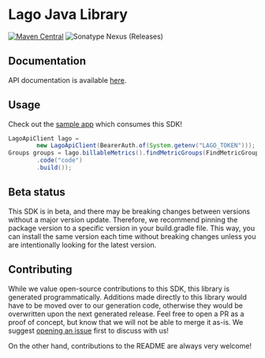 # Lago Java Library

[![Maven Central](https://img.shields.io/maven-central/v/io.github.fern-api/lago)](https://central.sonatype.com/artifact/io.github.fern-api/lago/0.0.9) 
![Sonatype Nexus (Releases)](https://img.shields.io/nexus/r/io.github.fern-api/lago?server=https%3A%2F%2Fs01.oss.sonatype.org)

## Documentation

API documentation is available [here](https://lago.mintlify.app/api-reference/intro).

## Usage

Check out the [sample app](.sample-app/app.java) which consumes this SDK!

```java
LagoApiClient lago =
        new LagoApiClient(BearerAuth.of(System.getenv("LAGO_TOKEN")));
Groups groups = lago.billableMetrics().findMetricGroups(FindMetricGroups.Request.builder()
        .code("code")
        .build());
```

## Beta status

This SDK is in beta, and there may be breaking changes between versions without a major version update. Therefore, we recommend pinning the package version to a specific version in your build.gradle file. This way, you can install the same version each time without breaking changes unless you are intentionally looking for the latest version.

## Contributing

While we value open-source contributions to this SDK, this library is generated programmatically. Additions made directly to this library would have to be moved over to our generation code, otherwise they would be overwritten upon the next generated release. Feel free to open a PR as a proof of concept, but know that we will not be able to merge it as-is. We suggest [opening an issue](https://github.com/fern-{company}/{company}-java/issues) first to discuss with us!

On the other hand, contributions to the README are always very welcome!
